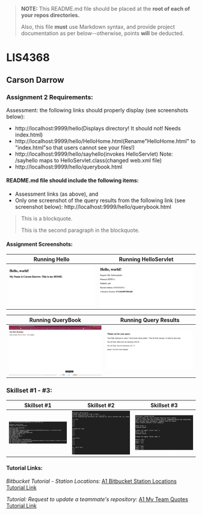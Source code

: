 > **NOTE:** This README.md file should be placed at the **root of each of your repos directories.**
>
>Also, this file **must** use Markdown syntax, and provide project documentation as per below--otherwise, points **will** be deducted.
>

# LIS4368

## Carson Darrow

### Assignment 2 Requirements:

Assessment: the following links should properly display (see screenshots below):

* http://localhost:9999/hello(Displays directory! It should not! Needs index.html)
* http://localhost:9999/hello/HelloHome.html(Rename"HelloHome.html" to "index.html"so that users cannot see your files!)
* http://localhost:9999/hello/sayhello(invokes HelloServlet) Note: /sayhello maps to HelloServlet.class(changed web.xml file)
* http://localhost:9999/hello/querybook.html

#### README.md file should include the following items:

* Assessment links (as above), and
* Only one screenshot of the query results from the following link (see screenshot below): http://localhost:9999/hello/querybook.html

> This is a blockquote.
> 
> This is the second paragraph in the blockquote.
>

#### Assignment Screenshots:


| Running Hello | Running HelloServlet |
| -------------- | --------------|
| ![IndexHTML](img/IndexHtml.png) | ![HelloServlet](img/HelloServlet.png) |


| Running QueryBook | Running Query Results |
| -------------- | --------------|
| ![QueryBook](img/QueryHtml.png) | ![Query Results](img/QueryResults.png) |



### Skillset #1 - #3:

| Skillset #1 | Skillset #2 | Skillset #3 |
| -------------- | --------------| -------------- |
| ![Skillset #1](img/ss1.png) | ![Skillset #2](img/ss2.png) | ![Skillset #1](img/ss3.png) |


#### Tutorial Links:

*Bitbucket Tutorial - Station Locations:*
[A1 Bitbucket Station Locations Tutorial Link](https://bitbucket.org/cbd19a/bitbucketstationlocations/ "Bitbucket Station Locations")

*Tutorial: Request to update a teammate's repository:*
[A1 My Team Quotes Tutorial Link](https://bitbucket.org/username/myteamquotes/ "My Team Quotes Tutorial")